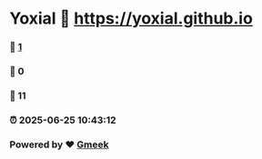 # Yoxial :link: https://yoxial.github.io 
### :page_facing_up: [1](https://yoxial.github.io/tag.html) 
### :speech_balloon: 0 
### :hibiscus: 11 
### :alarm_clock: 2025-06-25 10:43:12 
### Powered by :heart: [Gmeek](https://github.com/Meekdai/Gmeek)
